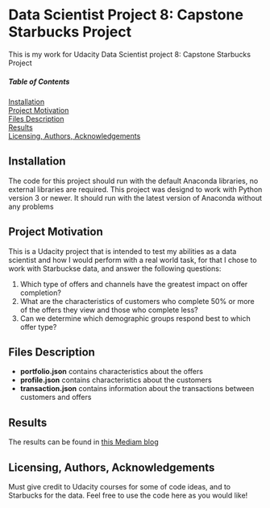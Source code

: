 # Data Scientist Project 8: Capstone Starbucks Project

This is my work for Udacity Data Scientist project 8: Capstone Starbucks Project
##### Table of Contents  
[Installation](#install)  
[Project Motivation](#projmo)  
[Files Description](#filedesc)  
[Results](#results)  
[Licensing, Authors, Acknowledgements](#lic)  

<a name="install"/>

## Installation
The code for this project should run with the default Anaconda libraries, no external libraries are required. This project was designd to work with Python version 3 or newer. It should run with the latest version of Anaconda without any problems
 
<a name="projmo"/>

## Project Motivation
This is a Udacity project that is intended to test my abilities as a data scientist and how I would perform with a real world task, for that I chose to work with Starbuckse data, and answer the following questions:
1. Which type of offers and channels have the greatest impact on offer completion?
2. What are the characteristics of customers who complete 50% or more of the offers they view and those who complete less?
3. Can we determine which demographic groups respond best to which offer type?

<a name="filedesc"/>

## Files Description

- **portfolio.json** contains characteristics about the offers
- **profile.json** contains characteristics about the customers
- **transaction.json** contains information about the transactions between customers and offers
 
 
<a name="results"/>

## Results
The results can be found in [this Mediam blog](https://medium.com/p/fa96f46e7132/edit)
 
<a name="lic"/>

## Licensing, Authors, Acknowledgements
Must give credit to Udacity courses for some of code ideas, and to Starbucks for the data. Feel free to use the code here as you would like!
 
